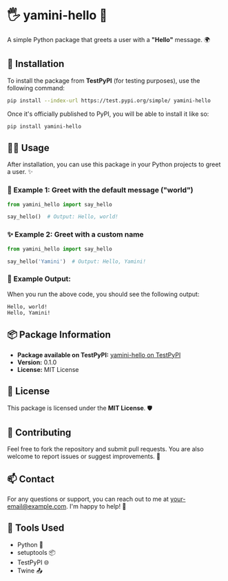 # 🖐️ **yamini-hello** 🤖

A simple Python package that greets a user with a **"Hello"** message. 🌍

## 🚀 Installation

To install the package from **TestPyPI** (for testing purposes), use the following command:

```bash
pip install --index-url https://test.pypi.org/simple/ yamini-hello
````

Once it's officially published to PyPI, you will be able to install it like so:

```bash
pip install yamini-hello
```

## 🧑‍💻 Usage

After installation, you can use this package in your Python projects to greet a user. ✨

### 🎉 Example 1: Greet with the default message ("world")

```python
from yamini_hello import say_hello

say_hello()  # Output: Hello, world!
```

### ✨ Example 2: Greet with a custom name

```python
from yamini_hello import say_hello

say_hello('Yamini')  # Output: Hello, Yamini!
```

### 💬 Example Output:

When you run the above code, you should see the following output:

```text
Hello, world!
Hello, Yamini!
```

## 📦 Package Information

* **Package available on TestPyPI:** [yamini-hello on TestPyPI](https://test.pypi.org/project/yamini-hello/)
* **Version:** 0.1.0
* **License:** MIT License

## 📜 License

This package is licensed under the **MIT License**. 🛡️

## 🤝 Contributing

Feel free to fork the repository and submit pull requests. You are also welcome to report issues or suggest improvements. 🌱

## 📫 Contact

For any questions or support, you can reach out to me at [your-email@example.com](mailto:your-email@example.com). I'm happy to help! 💌

## 🔧 Tools Used

* Python 🐍
* setuptools 📦
* TestPyPI 🌐
* Twine 📤

```


